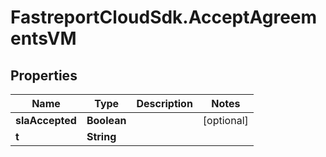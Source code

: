 # FastreportCloudSdk.AcceptAgreementsVM

## Properties

Name | Type | Description | Notes
------------ | ------------- | ------------- | -------------
**slaAccepted** | **Boolean** |  | [optional] 
**t** | **String** |  | 


